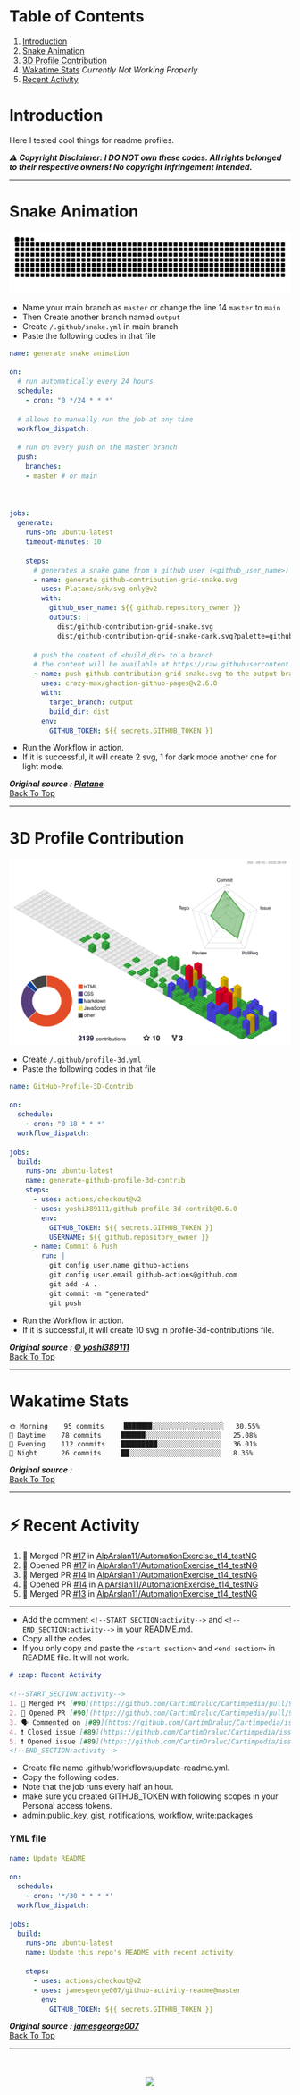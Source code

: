 # Table of Contents <a id="top"></a>
1. [Introduction](#Introduction)
2. [Snake Animation](#Snake_Animation)
3. [3D Profile Contribution](#3D_Profile_Contribution)
4. [Wakatime Stats](#Wakatime_stats) *Currently Not Working Properly*
5. [Recent Activity](#Recent_Actvity)

# Introduction <a id="Introduction"></a>
Here I tested cool things for readme profiles.

***:warning: Copyright Disclaimer: I DO NOT own these codes. All rights belonged to their respective owners! No copyright infringement intended.***
<hr>


# Snake Animation <a id="Snake_Animation"></a>
<img src="https://raw.githubusercontent.com/NyanKaungSet/Github-Workflow/b2d924b635f0c57f07ec18852ecf97e944af8816/github-contribution-grid-snake.svg">

- Name your main branch as `master` or change the line 14 `master` to `main`
- Then Create another branch named `output`
- Create `/.github/snake.yml` in main branch
- Paste the following codes in that file

```yml
name: generate snake animation

on:
  # run automatically every 24 hours
  schedule:
    - cron: "0 */24 * * *" 
  
  # allows to manually run the job at any time
  workflow_dispatch:
  
  # run on every push on the master branch
  push:
    branches:
    - master # or main
    
  

jobs:
  generate:
    runs-on: ubuntu-latest
    timeout-minutes: 10
    
    steps:
      # generates a snake game from a github user (<github_user_name>) contributions graph, output a svg animation at <svg_out_path>
      - name: generate github-contribution-grid-snake.svg
        uses: Platane/snk/svg-only@v2
        with:
          github_user_name: ${{ github.repository_owner }}
          outputs: |
            dist/github-contribution-grid-snake.svg
            dist/github-contribution-grid-snake-dark.svg?palette=github-dark

      # push the content of <build_dir> to a branch
      # the content will be available at https://raw.githubusercontent.com/<github_user>/<repository>/<target_branch>/<file> , or as github page
      - name: push github-contribution-grid-snake.svg to the output branch
        uses: crazy-max/ghaction-github-pages@v2.6.0
        with:
          target_branch: output
          build_dir: dist
        env:
          GITHUB_TOKEN: ${{ secrets.GITHUB_TOKEN }}
```

- Run the Workflow in action.
- If it is successful, it will create 2 svg, 1 for dark mode another one for light mode.

***Original source : <a href="https://github.com/Platane/snk">Platane</a>***<br>
[Back To Top](#top)
<hr>

# 3D Profile Contribution <a id="3D_Profile_Contribution">
<img src="profile-3d-contrib/profile-gitblock.svg">

- Create `/.github/profile-3d.yml`
- Paste the following codes in that file

```yml
name: GitHub-Profile-3D-Contrib

on:
  schedule:
    - cron: "0 18 * * *"
  workflow_dispatch:

jobs:
  build:
    runs-on: ubuntu-latest
    name: generate-github-profile-3d-contrib
    steps:
      - uses: actions/checkout@v2
      - uses: yoshi389111/github-profile-3d-contrib@0.6.0
        env:
          GITHUB_TOKEN: ${{ secrets.GITHUB_TOKEN }}
          USERNAME: ${{ github.repository_owner }}
      - name: Commit & Push
        run: |
          git config user.name github-actions
          git config user.email github-actions@github.com
          git add -A .
          git commit -m "generated"
          git push
```

- Run the Workflow in action.
- If it is successful, it will create 10 svg in profile-3d-contributions file.
  
***Original source : <a href="https://github.com/yoshi389111/github-profile-3d-contrib/tree/main">:copyright: yoshi389111</a>***<br>
[Back To Top](#top)
<hr>
  
# Wakatime Stats <a id="Wakatime_stats">
<!--START_SECTION:waka-->
```text
🌞 Morning    95 commits     ███████░░░░░░░░░░░░░░░░░░   30.55%
🌆 Daytime    78 commits     ██████░░░░░░░░░░░░░░░░░░░   25.08%
🌃 Evening    112 commits    █████████░░░░░░░░░░░░░░░░   36.01%
🌙 Night      26 commits     ██░░░░░░░░░░░░░░░░░░░░░░░   8.36%
```
<!--END_SECTION:waka-->
  
***Original source : <a href="#Wakatime_stats"></a>***<br>
[Back To Top](#top)
<hr>
 
# :zap: Recent Activity <a id="Recent_Actvity">
<!--START_SECTION:activity-->
1. 🎉 Merged PR [#17](https://github.com/AlpArslan11/AutomationExercise_t14_testNG/pull/17) in [AlpArslan11/AutomationExercise_t14_testNG](https://github.com/AlpArslan11/AutomationExercise_t14_testNG)
2. 💪 Opened PR [#17](https://github.com/AlpArslan11/AutomationExercise_t14_testNG/pull/17) in [AlpArslan11/AutomationExercise_t14_testNG](https://github.com/AlpArslan11/AutomationExercise_t14_testNG)
3. 🎉 Merged PR [#14](https://github.com/AlpArslan11/AutomationExercise_t14_testNG/pull/14) in [AlpArslan11/AutomationExercise_t14_testNG](https://github.com/AlpArslan11/AutomationExercise_t14_testNG)
4. 💪 Opened PR [#14](https://github.com/AlpArslan11/AutomationExercise_t14_testNG/pull/14) in [AlpArslan11/AutomationExercise_t14_testNG](https://github.com/AlpArslan11/AutomationExercise_t14_testNG)
5. 🎉 Merged PR [#13](https://github.com/AlpArslan11/AutomationExercise_t14_testNG/pull/13) in [AlpArslan11/AutomationExercise_t14_testNG](https://github.com/AlpArslan11/AutomationExercise_t14_testNG)
<!--END_SECTION:activity-->

<hr>
  
- Add the comment `<!--START_SECTION:activity-->` and `<!--END_SECTION:activity-->` in your README.md.
- Copy all the codes. 
- If you only copy and paste the `<start section>` and `<end section>` in README file. It will not work. 
  
```md
# :zap: Recent Activity

<!--START_SECTION:activity-->
1. 🎉 Merged PR [#90](https://github.com/CartimDraluc/Cartimpedia/pull/90) in [CartimDraluc/Cartimpedia](https://github.com/CartimDraluc/Cartimpedia)
2. 💪 Opened PR [#90](https://github.com/CartimDraluc/Cartimpedia/pull/90) in [CartimDraluc/Cartimpedia](https://github.com/CartimDraluc/Cartimpedia)
3. 🗣 Commented on [#89](https://github.com/CartimDraluc/Cartimpedia/issues/89) in [CartimDraluc/Cartimpedia](https://github.com/CartimDraluc/Cartimpedia)
4. ❗️ Closed issue [#89](https://github.com/CartimDraluc/Cartimpedia/issues/89) in [CartimDraluc/Cartimpedia](https://github.com/CartimDraluc/Cartimpedia)
5. ❗️ Opened issue [#89](https://github.com/CartimDraluc/Cartimpedia/issues/89) in [CartimDraluc/Cartimpedia](https://github.com/CartimDraluc/Cartimpedia)
<!--END_SECTION:activity-->
```
- Create file name .github/workflows/update-readme.yml.
- Copy the following codes.
- Note that the job runs every half an hour.
- make sure you created GITHUB_TOKEN with following scopes in your Personal access tokens.
- admin:public_key, gist, notifications, workflow, write:packages

### YML file
```yml
name: Update README

on:
  schedule:
    - cron: '*/30 * * * *'
  workflow_dispatch:

jobs:
  build:
    runs-on: ubuntu-latest
    name: Update this repo's README with recent activity

    steps:
      - uses: actions/checkout@v2
      - uses: jamesgeorge007/github-activity-readme@master
        env:
          GITHUB_TOKEN: ${{ secrets.GITHUB_TOKEN }}
```

***Original source : <a href="https://github.com/jamesgeorge007">jamesgeorge007</a>***<br>
[Back To Top](#top)
<hr>

<h1 align="center">
  <a href="https://git.io/typing-svg">
    <img src="https://readme-typing-svg.herokuapp.com?font=VT323&size=50&color=FFFFFF&background=363636&center=true&vCenter=true&width=800&height=80&lines=Thanks+For+Visiting!">
  </a>
</h1>
